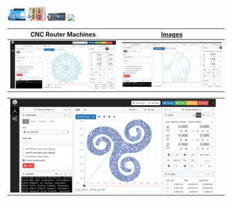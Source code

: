 <img src="https://github.com/universalbit-dev/cnc-router-machines/blob/main/assets/images/wemos_d1_arduino/wemos_d1_arduino.png" width="9%"></img><img src="https://github.com/universalbit-dev/cnc-router-machines/blob/main/assets/images/wemos_d1_arduino/cnc_shield.png" width="9%"></img><img src="https://github.com/universalbit-dev/cnc-router-machines/blob/main/assets/images/arduino_nano_cnc_shield/arduino_nano.png" width="9%"></img> <img src="https://github.com/universalbit-dev/cnc-router-machines/blob/main/assets/images/arduino_nano_cnc_shield/arduino_nano_cnc_shield.png" width="9%"></img>


| CNC Router Machines                       | [Images](https://github.com/universalbit-dev/cnc-router-machines/edit/main/assets/images/)                             |
| ----------------------------------- | ----------------------------------- |
| ![cnc01](https://github.com/universalbit-dev/cnc-router-machines/blob/main/g-code/mandala/cncjs/mandala_cncjs.png) | ![cnc02](https://github.com/universalbit-dev/cnc-router-machines/blob/main/g-code/mathematics-for-developer/gcode/0/cncjs/0_0_gcode_02_cncjs.png) |

|                             |                             |
| ----------------------------------- | ----------------------------------- |
| ![cnc03](https://github.com/universalbit-dev/cnc-router-machines/blob/main/g-code/trisquel/cncjs/trisquel_cncjs_laser.png)  |
